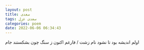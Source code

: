 ```yaml
---
layout: post
title: سعدی
tags: سعدی غزل
categories: poem
date: 2022-06-06 06:34:43
---
```


اولم اندیشه بود تا نشود نام زشت / فارغم اکنون ز سنگ چون بشکستند جام

